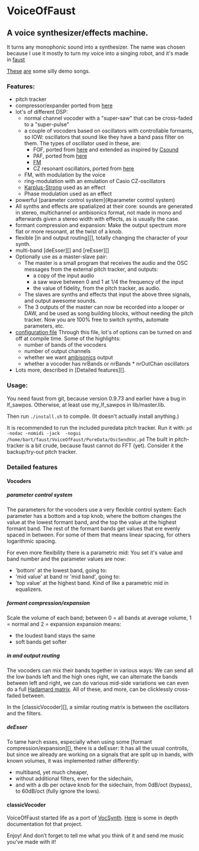 # VoiceOfFaust

## A voice synthesizer/effects machine.

It turns any monophonic sound into a synthesizer.
The name was chosen because I use it mostly to turn my voice into a singing robot, and it's made in [faust](http://faust.grame.fr)

[These](http://magnetophon.nl/sounds/magnetophon/oldCombo.flac) [are](https://github.com/magnetophon/VoiceOfFaust/blob/MasterSlave/Caribean.mp3) some silly demo songs.

### Features:

* pitch tracker
* compressor/expander ported from [here](http://www.katjaas.nl/compander/compander.html)
* lot's of different DSP:
  * normal channel vocoder with a "super-saw" that can be cross-faded to a "super-pulse"
  * a couple of vocoders based on oscillators with controllable formants,
    so IOW: oscillators that sound like they have a band pass filter on them.
    The types of oscillator used in these, are:
    * FOF, ported from [here](http://anasynth.ircam.fr/home/english/media/singing-synthesis-chant-program) and extended as inspired by [Csound](https://csound.github.io/docs/manual/fof2.html)
    * PAF, ported from [here](http://msp.ucsd.edu/techniques/v0.11/book-html/node96.html)
    * [FM](http://chrischafe.net/glitch-free-fm-vocal-synthesis/)
    * CZ resonant oscillators, ported from [here](http://forum.pdpatchrepo.info/topic/5992/casio-cz-oscillators)
  * FM, with modulation by the voice
  * ring-modulation with an emulation of Casio CZ-oscillators
  * [Karplus-Strong](https://en.wikipedia.org/wiki/Karplus%E2%80%93Strong_string_synthesis) used as an effect
  * Phase modulation used as an effect
* powerful [parameter control system](#parameter control system)
* All synths and effects are spatialized at their core: sounds are generated in stereo, multichannel or ambisonics format,
  not made in mono and afterwards given a stereo width with effects, as is usually the case.
* formant compression and expansion:
  Make the output spectrum more flat or more resonant, at the twist of a knob.
* flexible [in and output routing][], totally changing the character of your synth.
* multi-band [deEsser][] and [reEsser][]
* Optionally use as a master-slave pair:
  * The master is a small program that receives the audio and the OSC messages from the external pitch tracker,
    and outputs:
    * a copy of the input audio
    * a saw wave between 0 and 1 at 1/4 the frequency of the input
    * the value of fidelity, from the pitch tracker, as audio.
  * The slaves are synths and effects that input the above three signals, and output awesome sounds.
  * The 3 outputs of the master can now be recorded into a looper or DAW,
    and be used as song building blocks, without needing the pitch tracker.
    Now you are 100% free to switch synths, automate parameters, etc.
* [configuration file](lib/constants.lib)
  Through this file, lot's of options can be turned on and off at compile time.
  Some of the highlights:
  * number of bands of the vocoders
  * number of output channels
  * whether we want [ambisonics](https://en.wikipedia.org/wiki/Ambisonics) output
  * whether a vocoder has nrBands or nrBands * nrOutChan oscillators
* Lots more, described in [Detailed features][].

### Usage:


You need faust from git, because version 0.9.73 and earlier have a bug in lf_sawpos.
Otherwise, at least use my_lf_sawpos in lib/master.lib.

Then run ``./install.sh`` to compile. (It doesn't actually install anything.)

It is recommended to run the included puredata pitch tracker.
Run it with:
``pd -nodac -nomidi -jack  -nogui /home/bart/faust/VoiceOfFaust/PureData/OscSendVoc.pd``
The built in pitch-tracker is a bit crude, because faust cannot do FFT (yet).
Consider it the backup/try-out pitch tracker.




### Detailed features

#### Vocoders

##### parameter control system

The parameters for the vocoders use a very flexible control system:
Each parameter has a bottom and a top knob, where the bottom changes the value at the lowest formant band,
and the top the value at the highest formant band.
The rest of the formant bands get values that ere evenly spaced in between.
For some of them that means linear spacing, for others logarithmic spacing.

For even more flexibility there is a parametric mid:
You set it's value and band number and the parameter values are now:
* 'bottom' at the lowest band, going to:
* 'mid value' at band nr 'mid band', going to:
* 'top value' at the highest band.
Kind of like a parametric mid in equalizers.

##### formant compression/expansion

Scale the volume of each band; between 0 = all bands at average volume, 1 = normal and 2 = expansion
expansion means:
* the loudest band stays the same
* soft bands get softer



##### in and output routing

The vocoders can mix their bands together in various ways:
We can send all the low bands left and the high ones right,
we can alternate the bands between left and right,
we can do various mid-side variations
we can even do a full [Hadamard matrix](https://en.wikipedia.org/wiki/Hadamard_matrix).
All of these, and more, can be clicklessly cross-faded between.

In the [classicVocoder][], a similar routing matrix is between the oscillators and the filters.

##### deEsser

To tame harch esses, especially when using some [formant compression/expansion][], there is a deEsser:
It has all the usual controlls, but since we already are working on a signals that are split up in bands, with known volumes,
it was implemented rather differently:
* multiband, yet much cheaper,
* without additional filters, even for the sidechain,
* and with a db per octave knob for the sidechain, from 0dB/oct (bypass), to 60dB/oct (fully ignore the lows).



#### classicVocoder









VoiceOfFaust started life as a port of [VocSynth](https://github.com/magnetophon/VocSynth).
[Here](https://github.com/magnetophon/VocSynth/blob/master/A%20realtime%20synthesizer%20controlled%20by%20singing%20and%20beatboxing.pdf) is some in depth documentation fot that project.

Enjoy! And don’t forget to tell me what you think of it and send me music you’ve made with it!
